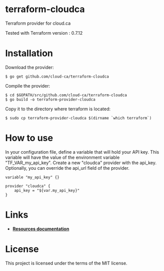 # terraform-cloudca

Terraform provider for cloud.ca

Tested with Terraform version : 0.7.12

# Installation
Download the provider:
```Shell
$ go get github.com/cloud-ca/terraform-cloudca
```
Compile the provider:
```Shell
$ cd $GOPATH/src/github.com/cloud-ca/terraform-cloudca
$ go build -o terraform-provider-cloudca
```
Copy it to the directory where terraform is located:
```Shell
$ sudo cp terraform-provider-cloudca $(dirname `which terraform`)
```
# How to use

In your configuration file, define a variable that will hold your API key. This variable will have the value of the environment variable "TF_VAR_my_api_key". Create a new "cloudca" provider with the api_key. Optionally, you can override the api_url field of the provider.
```hcl
variable "my_api_key" {}

provider "cloudca" {
	api_key = "${var.my_api_key}"
}
```

# Links
- [**Resources documentation**](https://github.com/cloud-ca/terraform-cloudca/blob/master/cloudca/README.md)

# License

This project is licensed under the terms of the MIT license.
